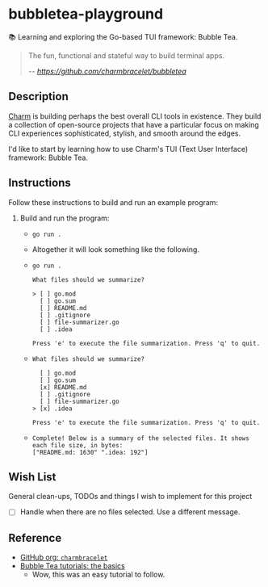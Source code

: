 # bubbletea-playground

📚 Learning and exploring the Go-based TUI framework: Bubble Tea.

> The fun, functional and stateful way to build terminal apps.
>
> -- <cite>https://github.com/charmbracelet/bubbletea</cite>


## Description

[Charm](https://github.com/charmbracelet) is building perhaps the best overall CLI tools in existence. They build a
collection of open-source projects that have a particular focus on making CLI experiences sophisticated, stylish,
and smooth around the edges.

I'd like to start by learning how to use Charm's TUI (Text User Interface) framework: Bubble Tea.


## Instructions

Follow these instructions to build and run an example program:

1. Build and run the program:
   * ```shell
     go run .
     ```
   * Altogether it will look something like the following.
   * ```text
     go run .

     What files should we summarize?

     > [ ] go.mod
       [ ] go.sum
       [ ] README.md
       [ ] .gitignore
       [ ] file-summarizer.go
       [ ] .idea

     Press 'e' to execute the file summarization. Press 'q' to quit.
     ```
   * ```text
     What files should we summarize?

       [ ] go.mod
       [ ] go.sum
       [x] README.md
       [ ] .gitignore
       [ ] file-summarizer.go
     > [x] .idea

     Press 'e' to execute the file summarization. Press 'q' to quit.
     ```
   * ```text
     Complete! Below is a summary of the selected files. It shows each file size, in bytes:
     ["README.md: 1630" ".idea: 192"]
     ```


## Wish List

General clean-ups, TODOs and things I wish to implement for this project

* [ ] Handle when there are no files selected. Use a different message.


## Reference

* [GitHub org: `charmbracelet`](https://github.com/charmbracelet)
* [Bubble Tea tutorials: the basics](https://github.com/charmbracelet/bubbletea/tree/master/tutorials/basics)
  * Wow, this was an easy tutorial to follow.
